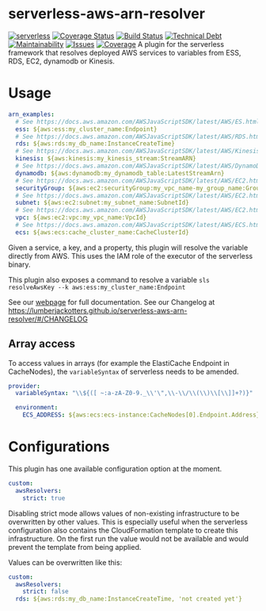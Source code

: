 # serverless-aws-arn-resolver
[![serverless](http://public.serverless.com/badges/v3.svg)](http://www.serverless.com)
[![Coverage Status](https://img.shields.io/coveralls/github/lumberjackotters/serverless-aws-arn-resolver/master?style=flat-square)](https://coveralls.io/github/lumberjackotters/serverless-aws-arn-resolver?branch=master)
[![Build Status](https://img.shields.io/travis/lumberjackotters/serverless-aws-arn-resolver/master?style=flat-square)](https://travis-ci.org/lumberjackotters/serverless-aws-arn-resolver)
[![Technical Debt](https://img.shields.io/codeclimate/tech-debt/lumberjackotters/serverless-aws-arn-resolver?style=flat-square)](https://codeclimate.com/github/LumberjackOtters/serverless-aws-arn-resolver)
[![Maintainability](https://img.shields.io/codeclimate/maintainability/lumberjackotters/serverless-aws-arn-resolver?style=flat-square)](https://codeclimate.com/github/LumberjackOtters/serverless-aws-arn-resolver)
[![Issues](https://img.shields.io/codeclimate/issues/lumberjackotters/serverless-aws-arn-resolver?style=flat-square)](https://codeclimate.com/github/LumberjackOtters/serverless-aws-arn-resolver)
[![Coverage](https://img.shields.io/codeclimate/coverage/lumberjackotters/serverless-aws-arn-resolver?style=flat-square)](https://codeclimate.com/github/LumberjackOtters/serverless-aws-arn-resolver)
A plugin for the serverless framework that resolves deployed AWS services to variables from ESS, RDS, EC2, dynamodb or Kinesis.

# Usage
```yaml
arn_examples:
  # See https://docs.aws.amazon.com/AWSJavaScriptSDK/latest/AWS/ES.html
  ess: ${aws:ess:my_cluster_name:Endpoint}
  # See https://docs.aws.amazon.com/AWSJavaScriptSDK/latest/AWS/RDS.html
  rds: ${aws:rds:my_db_name:InstanceCreateTime}
  # See https://docs.aws.amazon.com/AWSJavaScriptSDK/latest/AWS/Kinesis.html
  kinesis: ${aws:kinesis:my_kinesis_stream:StreamARN}
  # See https://docs.aws.amazon.com/AWSJavaScriptSDK/latest/AWS/DynamoDB.html
  dynamodb: ${aws:dynamodb:my_dynamodb_table:LatestStreamArn}
  # See https://docs.aws.amazon.com/AWSJavaScriptSDK/latest/AWS/EC2.html
  securityGroup: ${aws:ec2:securityGroup:my_vpc_name-my_group_name:GroupId}
  # See https://docs.aws.amazon.com/AWSJavaScriptSDK/latest/AWS/EC2.html
  subnet: ${aws:ec2:subnet:my_subnet_name:SubnetId}
  # See https://docs.aws.amazon.com/AWSJavaScriptSDK/latest/AWS/EC2.html
  vpc: ${aws:ec2:vpc:my_vpc_name:VpcId}
  # See https://docs.aws.amazon.com/AWSJavaScriptSDK/latest/AWS/ECS.html
  ecs: ${aws:ecs:cache_cluster_name:CacheClusterId}
```

Given a service, a key, and a property, this plugin will resolve the variable directly from AWS. This uses the IAM role of the executor of the serverless binary.

This plugin also exposes a command to resolve a variable `sls resolveAwsKey --k aws:ess:my_cluster_name:Endpoint`

See our [webpage](https://lumberjackotters.github.io/serverless-aws-arn-resolver/) for full documentation.
See our Changelog at https://lumberjackotters.github.io/serverless-aws-arn-resolver/#/CHANGELOG

## Array access

To access values in arrays (for example the ElastiCache Endpoint in CacheNodes), the `variableSyntax` of serverless needs to be amended.

```yaml
provider:
  variableSyntax: "\\${([ ~:a-zA-Z0-9._\\'\",\\-\\/\\(\\)\\[\\]]+?)}"

  environment:
    ECS_ADDRESS: ${aws:ecs:ecs-instance:CacheNodes[0].Endpoint.Address}
```

# Configurations

This plugin has one available configuration option at the moment.

```yaml
custom:
  awsResolvers:
    strict: true
```

Disabling strict mode allows values of non-existing infrastructure to be overwritten by other values. This is especially useful when the serverless configuration also contains the CloudFormation template to create this infrastructure. On the first run the value would not be available and would prevent the template from being applied.

Values can be overwritten like this:

```yaml
custom:
  awsResolvers:
    strict: false
  rds: ${aws:rds:my_db_name:InstanceCreateTime, 'not created yet'}
```

